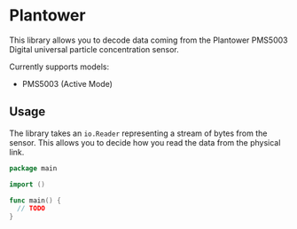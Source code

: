 # Plantower

This library allows you to decode data coming from the Plantower PMS5003 Digital
universal particle concentration sensor.

Currently supports models:
- PMS5003 (Active Mode)

## Usage

The library takes an `io.Reader` representing a stream of bytes from the sensor.
This allows you to decide how you read the data from the physical link.

```go
package main

import ()

func main() {
  // TODO
}
```
